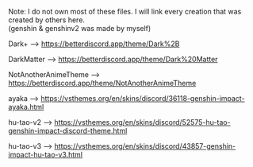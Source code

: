 Note: I do not own most of these files. I will link every creation that was created by others here.  
(genshin & genshinv2 was made by myself)

Dark+ --> https://betterdiscord.app/theme/Dark%2B

DarkMatter --> https://betterdiscord.app/theme/Dark%20Matter

NotAnotherAnimeTheme --> https://betterdiscord.app/theme/NotAnotherAnimeTheme

ayaka --> https://vsthemes.org/en/skins/discord/36118-genshin-impact-ayaka.html

hu-tao-v2 --> https://vsthemes.org/en/skins/discord/52575-hu-tao-genshin-impact-discord-theme.html

hu-tao-v3 --> https://vsthemes.org/en/skins/discord/43857-genshin-impact-hu-tao-v3.html
